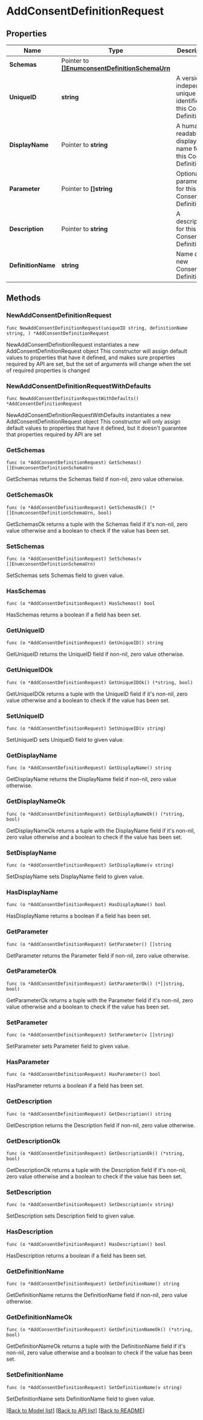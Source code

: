 # AddConsentDefinitionRequest

## Properties

Name | Type | Description | Notes
------------ | ------------- | ------------- | -------------
**Schemas** | Pointer to [**[]EnumconsentDefinitionSchemaUrn**](EnumconsentDefinitionSchemaUrn.md) |  | [optional] 
**UniqueID** | **string** | A version-independent unique identifier for this Consent Definition. | 
**DisplayName** | Pointer to **string** | A human-readable display name for this Consent Definition. | [optional] 
**Parameter** | Pointer to **[]string** | Optional parameters for this Consent Definition. | [optional] 
**Description** | Pointer to **string** | A description for this Consent Definition | [optional] 
**DefinitionName** | **string** | Name of the new Consent Definition | 

## Methods

### NewAddConsentDefinitionRequest

`func NewAddConsentDefinitionRequest(uniqueID string, definitionName string, ) *AddConsentDefinitionRequest`

NewAddConsentDefinitionRequest instantiates a new AddConsentDefinitionRequest object
This constructor will assign default values to properties that have it defined,
and makes sure properties required by API are set, but the set of arguments
will change when the set of required properties is changed

### NewAddConsentDefinitionRequestWithDefaults

`func NewAddConsentDefinitionRequestWithDefaults() *AddConsentDefinitionRequest`

NewAddConsentDefinitionRequestWithDefaults instantiates a new AddConsentDefinitionRequest object
This constructor will only assign default values to properties that have it defined,
but it doesn't guarantee that properties required by API are set

### GetSchemas

`func (o *AddConsentDefinitionRequest) GetSchemas() []EnumconsentDefinitionSchemaUrn`

GetSchemas returns the Schemas field if non-nil, zero value otherwise.

### GetSchemasOk

`func (o *AddConsentDefinitionRequest) GetSchemasOk() (*[]EnumconsentDefinitionSchemaUrn, bool)`

GetSchemasOk returns a tuple with the Schemas field if it's non-nil, zero value otherwise
and a boolean to check if the value has been set.

### SetSchemas

`func (o *AddConsentDefinitionRequest) SetSchemas(v []EnumconsentDefinitionSchemaUrn)`

SetSchemas sets Schemas field to given value.

### HasSchemas

`func (o *AddConsentDefinitionRequest) HasSchemas() bool`

HasSchemas returns a boolean if a field has been set.

### GetUniqueID

`func (o *AddConsentDefinitionRequest) GetUniqueID() string`

GetUniqueID returns the UniqueID field if non-nil, zero value otherwise.

### GetUniqueIDOk

`func (o *AddConsentDefinitionRequest) GetUniqueIDOk() (*string, bool)`

GetUniqueIDOk returns a tuple with the UniqueID field if it's non-nil, zero value otherwise
and a boolean to check if the value has been set.

### SetUniqueID

`func (o *AddConsentDefinitionRequest) SetUniqueID(v string)`

SetUniqueID sets UniqueID field to given value.


### GetDisplayName

`func (o *AddConsentDefinitionRequest) GetDisplayName() string`

GetDisplayName returns the DisplayName field if non-nil, zero value otherwise.

### GetDisplayNameOk

`func (o *AddConsentDefinitionRequest) GetDisplayNameOk() (*string, bool)`

GetDisplayNameOk returns a tuple with the DisplayName field if it's non-nil, zero value otherwise
and a boolean to check if the value has been set.

### SetDisplayName

`func (o *AddConsentDefinitionRequest) SetDisplayName(v string)`

SetDisplayName sets DisplayName field to given value.

### HasDisplayName

`func (o *AddConsentDefinitionRequest) HasDisplayName() bool`

HasDisplayName returns a boolean if a field has been set.

### GetParameter

`func (o *AddConsentDefinitionRequest) GetParameter() []string`

GetParameter returns the Parameter field if non-nil, zero value otherwise.

### GetParameterOk

`func (o *AddConsentDefinitionRequest) GetParameterOk() (*[]string, bool)`

GetParameterOk returns a tuple with the Parameter field if it's non-nil, zero value otherwise
and a boolean to check if the value has been set.

### SetParameter

`func (o *AddConsentDefinitionRequest) SetParameter(v []string)`

SetParameter sets Parameter field to given value.

### HasParameter

`func (o *AddConsentDefinitionRequest) HasParameter() bool`

HasParameter returns a boolean if a field has been set.

### GetDescription

`func (o *AddConsentDefinitionRequest) GetDescription() string`

GetDescription returns the Description field if non-nil, zero value otherwise.

### GetDescriptionOk

`func (o *AddConsentDefinitionRequest) GetDescriptionOk() (*string, bool)`

GetDescriptionOk returns a tuple with the Description field if it's non-nil, zero value otherwise
and a boolean to check if the value has been set.

### SetDescription

`func (o *AddConsentDefinitionRequest) SetDescription(v string)`

SetDescription sets Description field to given value.

### HasDescription

`func (o *AddConsentDefinitionRequest) HasDescription() bool`

HasDescription returns a boolean if a field has been set.

### GetDefinitionName

`func (o *AddConsentDefinitionRequest) GetDefinitionName() string`

GetDefinitionName returns the DefinitionName field if non-nil, zero value otherwise.

### GetDefinitionNameOk

`func (o *AddConsentDefinitionRequest) GetDefinitionNameOk() (*string, bool)`

GetDefinitionNameOk returns a tuple with the DefinitionName field if it's non-nil, zero value otherwise
and a boolean to check if the value has been set.

### SetDefinitionName

`func (o *AddConsentDefinitionRequest) SetDefinitionName(v string)`

SetDefinitionName sets DefinitionName field to given value.



[[Back to Model list]](../README.md#documentation-for-models) [[Back to API list]](../README.md#documentation-for-api-endpoints) [[Back to README]](../README.md)


